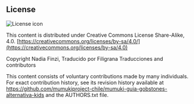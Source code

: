 ## License
![License icon](https://licensebuttons.net/l/by-sa/3.0/88x31.png)

This content is distributed under Creative Commons License Share-Alike, 4.0. [https://creativecommons.org/licenses/by-sa/4.0/](https://creativecommons.org/licenses/by-sa/4.0)

Copyright Nadia Finzi, Traducido por Filigrana Traducciones and contributors

This content consists of voluntary contributions made by many individuals. For exact contribution history, see its revision history available at https://github.com/mumukiproject-chile/mumuki-guia-gobstones-alternativa-kids and the AUTHORS.txt file.

